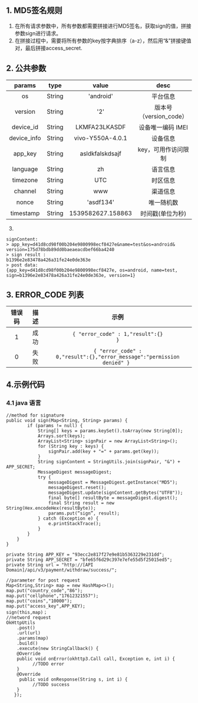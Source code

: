 ## 1. MD5签名规则 ##

1. 在所有请求参数中，所有参数都需要拼接进行MD5签名，获取sign的值，拼接参数sign进行请求。
2. 在拼接过程中，需要将所有参数的key按字典排序（a-z），然后用“&”拼接键值对，最后拼接access_secret.

## 2. 公共参数 ##
| params | type | value | desc |
|:--:|:--:|:--:|:--:|
| os | String | 'android' | 平台信息 |
| version | String | '2' | 版本号（version_code）|
| device_id | String | LKMFA23LKASDF | 设备唯一编码 IMEI |
| device_info | String | vivo-Y550A-4.0.1 | 设备信息 |
| app_key | String | asldkfalskdsajf | key，可用作访问限制 |
| language | String | zh | 语言信息 |
| timezone | String | UTC | 时区信息 |
| channel | String | www | 渠道信息 |
| nonce | String | 'asdf134' | 唯一随机数 |
| timestamp | String | 1539582627.158863 | 时间戳(单位为秒) |

3. 
```
signContent:
> app_key=d41d8cd98f00b204e9800998ecf8427e&name=test&os=android&
version=175d78bdb89dd0baeaeacdbef66ba4240
> sign result :
b1396e2e83478a426a31fe24e0de363e
> post data:
{app_key=d41d8cd98f00b204e9800998ecf8427e, os=android, name=test, sign=b1396e2e83478a426a31fe24e0de363e, version=1}
```

## 3. ERROR_CODE 列表 ##
| 错误码 | 描述 | 示例 |
|:--:|:--:|:--:|
| 1 | 成功 | <code>{ "error_code" : 1,"result":{} }</code> ||
| 0 | 失败 | <code>{ "error_code" : 0,"result":{},"error_message":"permission denied" } </code>||

## 4.示例代码 #

### 4.1 java 语言 ###
```
//method for signature
public void sign(Map<String, String> params) {
        if (params != null) {
            String[] keys = params.keySet().toArray(new String[0]);
            Arrays.sort(keys);
            ArrayList<String> signPair = new ArrayList<String>();
            for (String key : keys) {
                signPair.add(key + "=" + params.get(key));
            }
            String signContent = StringUtils.join(signPair, "&") + APP_SECRET;
            MessageDigest messageDigest;
            try {
                messageDigest = MessageDigest.getInstance("MD5");
                messageDigest.reset();
                messageDigest.update(signContent.getBytes("UTF8"));
                final byte[] resultByte = messageDigest.digest();
                final String result = new String(Hex.encodeHex(resultByte));
                params.put(“sign”, result);
            } catch (Exception e) {
                e.printStackTrace();
            }
        }
    }
}
```
```
private String APP_KEY = "93ecc2e817f27e9e81b5363229e231dd";
private String APP_SECRET = "bfe65f6d29c397e7efe55d5f25015ed5";
private String url = "http://[API Domain]/api/v3/payment/withdraw/success/";

//parameter for post request
Map<String,String> map = new HashMap<>();
map.put("country_code","86");
map.put("cellphone","17612321557");
map.put("coins","10000");
map.put("access_key",APP_KEY);
sign(this,map)；
//netword request
OkHttpUtils
    .post()
    .url(url)
    .params(map)
    .build()
    .execute(new StringCallback() {
    @Override
    public void onError(okhttp3.Call call, Exception e, int i) {
          //TODO error
    }
    @Override
     public void onResponse(String s, int i) {
          //TODO success
    }
   });
```
